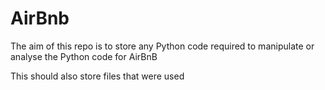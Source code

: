 # AirBnb
The aim of this repo is to store any Python code required to manipulate or analyse the Python code for AirBnB

This should also store files that were used
